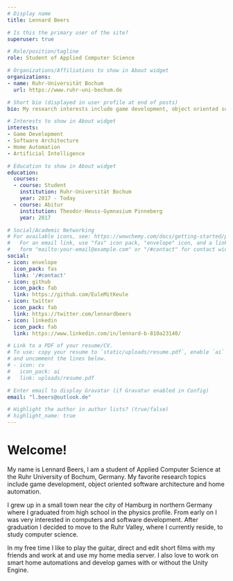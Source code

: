 ```yaml
---
# Display name
title: Lennard Beers

# Is this the primary user of the site?
superuser: true

# Role/position/tagline
role: Student of Applied Computer Science

# Organizations/Affiliations to show in About widget
organizations:
- name: Ruhr-Universität Bochum
  url: https://www.ruhr-uni-bochum.de

# Short bio (displayed in user profile at end of posts)
bio: My research interests include game development, object oriented software architecture and home automation.

# Interests to show in About widget
interests:
- Game Development
- Software Architecture
- Home Automation
- Artificial Intelligence

# Education to show in About widget
education:
  courses:
  - course: Student
    institution: Ruhr-Universität Bochum
    year: 2017 - Today
  - course: Abitur
    institution: Theodor-Heuss-Gymnasium Pinneberg
    year: 2017

# Social/Academic Networking
# For available icons, see: https://wowchemy.com/docs/getting-started/page-builder/#icons
#   For an email link, use "fas" icon pack, "envelope" icon, and a link in the
#   form "mailto:your-email@example.com" or "/#contact" for contact widget.
social:
- icon: envelope
  icon_pack: fas
  link: '/#contact'
- icon: github
  icon_pack: fab
  link: https://github.com/EuleMitKeule
- icon: twitter
  icon_pack: fab
  link: https://twitter.com/lennardbeers
- icon: linkedin
  icon_pack: fab
  link: https://www.linkedin.com/in/lennard-b-810a23140/

# Link to a PDF of your resume/CV.
# To use: copy your resume to `static/uploads/resume.pdf`, enable `ai` icons in `params.toml`, 
# and uncomment the lines below.
# - icon: cv
#   icon_pack: ai
#   link: uploads/resume.pdf

# Enter email to display Gravatar (if Gravatar enabled in Config)
email: "l.beers@outlook.de"

# Highlight the author in author lists? (true/false)
# highlight_name: true
---
```


# Welcome!

My name is Lennard Beers, I am a student of Applied Computer Science at the Ruhr University of Bochum, Germany. My favorite research topics include game development, object oriented software architecture and home automation.

I grew up in a small town near the city of Hamburg in northern Germany where I graduated from high school in the physics profile. From early on
I was very interested in computers and software development. After graduation I decided to move to the Ruhr Valley, where I currently reside, to study computer science.

In my free time I like to play the guitar, direct and edit short films with my friends and work at and use my home media server. I also love to work on smart home automations and develop games with or without the Unity Engine.
